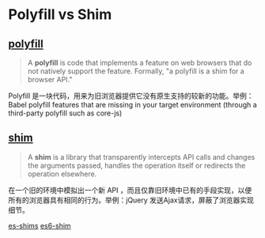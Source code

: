 # Polyfill vs Shim

## [polyfill](https://en.wikipedia.org/wiki/Polyfill_(programming))

> A **polyfill** is code that implements a feature on web browsers that do not natively support the feature. Formally, "a polyfill is a shim for a browser API."

Polyfill 是一块代码，用来为旧浏览器提供它没有原生支持的较新的功能。举例：Babel polyfill features that are missing in your target environment (through a third-party polyfill such as core-js)

## [shim](https://en.wikipedia.org/wiki/Shim_(computing))

> A **shim** is a library that transparently intercepts API calls and changes the arguments passed, handles the operation itself or redirects the operation elsewhere.

在一个旧的环境中模拟出一个新 API ，而且仅靠旧环境中已有的手段实现，以便所有的浏览器具有相同的行为。举例：jQuery 发送Ajax请求，屏蔽了浏览器实现细节。

[es-shims](https://github.com/es-shims)    [es6-shim](https://github.com/paulmillr/es6-shim)
